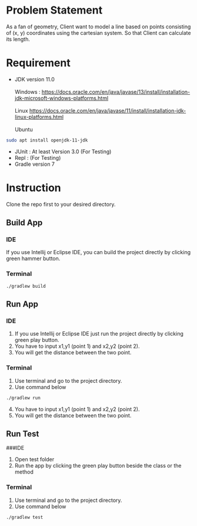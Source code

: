 # Problem Statement
As a fan of geometry, Client want to model a line based on points consisting of (x, y) coordinates using the cartesian system. So that Client can calculate its length.

# Requirement
- JDK version 11.0  <br><br>
  Windows : https://docs.oracle.com/en/java/javase/13/install/installation-jdk-microsoft-windows-platforms.html <br><br>
  Linux
  https://docs.oracle.com/en/java/javase/11/install/installation-jdk-linux-platforms.html  
  <br>
  Ubuntu
```bash
sudo apt install openjdk-11-jdk
```
- JUnit : At least Version 3.0 (For Testing)
- Repl  : (For Testing)
- Gradle version 7

# Instruction

Clone the repo first to your desired directory.

## Build App
### IDE
If you use Intellij or Eclipse IDE, you can build the project directly by clicking green hammer button.

### Terminal
```
./gradlew build
```

## Run App
### IDE
1. If you use Intellij or Eclipse IDE just run the project directly by clicking green play button.
2. You have to input x1,y1 (point 1) and x2,y2 (point 2).
3. You will get the distance between the two point.

### Terminal
1. Use terminal and go to the project directory.
2. Use command below
```bash
./gradlew run
```
4. You have to input x1,y1 (point 1) and x2,y2 (point 2).
5. You will get the distance between the two point.

## Run Test
###IDE
1. Open test folder
2. Run the app by clicking the green play button beside the class or the method

### Terminal
1. Use terminal and go to the project directory.
2. Use command below
```bash
./gradlew test
```
